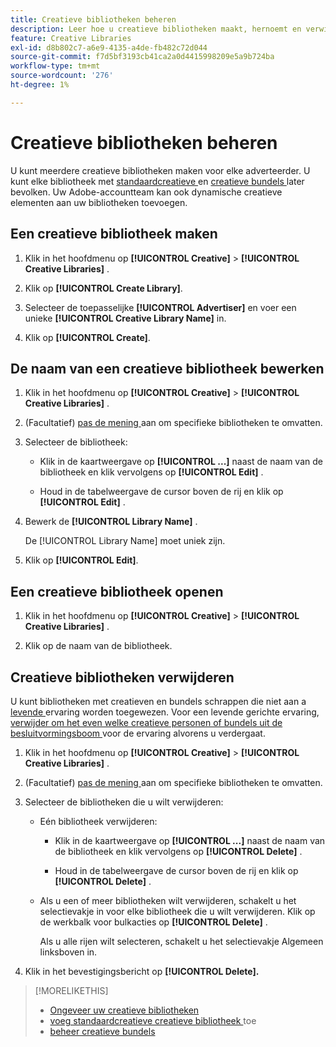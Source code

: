 ```yaml
---
title: Creatieve bibliotheken beheren
description: Leer hoe u creatieve bibliotheken maakt, hernoemt en verwijdert.
feature: Creative Libraries
exl-id: d8b802c7-a6e9-4135-a4de-fb482c72d044
source-git-commit: f7d5bf3193cb41ca2a0d4415998209e5a9b724ba
workflow-type: tm+mt
source-wordcount: '276'
ht-degree: 1%

---
```


# Creatieve bibliotheken beheren

U kunt meerdere creatieve bibliotheken maken voor elke adverteerder. U kunt elke bibliotheek met [ standaardcreatieve ](creative-add-standard.md)<!-- , dynamic creatives, --> en [ creatieve bundels ](bundle-manage.md) later bevolken. Uw Adobe-accountteam kan ook dynamische creatieve elementen aan uw bibliotheken toevoegen.

## Een creatieve bibliotheek maken

1. Klik in het hoofdmenu op **[!UICONTROL Creative]** > **[!UICONTROL Creative Libraries]** .

1. Klik op **[!UICONTROL Create Library]**.

1. Selecteer de toepasselijke **[!UICONTROL Advertiser]** en voer een unieke **[!UICONTROL Creative Library Name]** in.

1. Klik op **[!UICONTROL Create]**.

## De naam van een creatieve bibliotheek bewerken

1. Klik in het hoofdmenu op **[!UICONTROL Creative]** > **[!UICONTROL Creative Libraries]** .

1. (Facultatief) [ pas de mening ](/help/creative/introduction/customize-data-views.md) aan om specifieke bibliotheken te omvatten.

1. Selecteer de bibliotheek:

   * Klik in de kaartweergave op **[!UICONTROL ...]** naast de naam van de bibliotheek en klik vervolgens op **[!UICONTROL Edit]** .

   * Houd in de tabelweergave de cursor boven de rij en klik op **[!UICONTROL Edit]** .

1. Bewerk de **[!UICONTROL Library Name]** .

   De [!UICONTROL Library Name] moet uniek zijn.

1. Klik op **[!UICONTROL Edit]**.

## Een creatieve bibliotheek openen

1. Klik in het hoofdmenu op **[!UICONTROL Creative]** > **[!UICONTROL Creative Libraries]** .

1. Klik op de naam van de bibliotheek.

## Creatieve bibliotheken verwijderen

U kunt bibliotheken met creatieven en bundels schrappen die niet aan a [ levende ](/help/creative/experiences/experience-about.md#experience-statuses-experience-statuses) ervaring worden toegewezen. Voor een levende gerichte ervaring, [ verwijder om het even welke creatieve personen of bundels uit de besluitvormingsboom ](/help/creative/experiences/experience-target-node-delete.md) voor de ervaring alvorens u verdergaat.<!-- Not an option as of 3/4: > For an untargeted live experience, [remove any assigned creatives from the associated ad tag](/help/creative/experiences/experience-tag-assign-creatives.md) before you continue. -->

1. Klik in het hoofdmenu op **[!UICONTROL Creative]** > **[!UICONTROL Creative Libraries]** .

1. (Facultatief) [ pas de mening ](/help/creative/introduction/customize-data-views.md) aan om specifieke bibliotheken te omvatten.

1. Selecteer de bibliotheken die u wilt verwijderen:

   * Eén bibliotheek verwijderen:

      * Klik in de kaartweergave op **[!UICONTROL ...]** naast de naam van de bibliotheek en klik vervolgens op **[!UICONTROL Delete]** .

      * Houd in de tabelweergave de cursor boven de rij en klik op **[!UICONTROL Delete]** .

   * Als u een of meer bibliotheken wilt verwijderen, schakelt u het selectievakje in voor elke bibliotheek die u wilt verwijderen. Klik op de werkbalk voor bulkacties op **[!UICONTROL Delete]** .

     Als u alle rijen wilt selecteren, schakelt u het selectievakje Algemeen linksboven in.

1. Klik in het bevestigingsbericht op **[!UICONTROL Delete].**

>[!MORELIKETHIS]
>
>* [ Ongeveer uw creatieve bibliotheken ](/help/creative/creative-libraries/creative-libraries-about.md)
>* [ voeg standaardcreatieve creatieve bibliotheek ](creative-add-standard.md) toe
>* [ beheer creatieve bundels ](bundle-manage.md)
